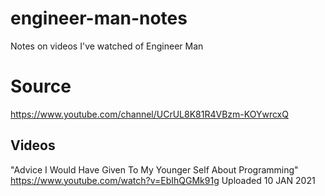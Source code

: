 # engineer-man-notes
 Notes on videos I've watched of Engineer Man

# Source
https://www.youtube.com/channel/UCrUL8K81R4VBzm-KOYwrcxQ

## Videos
"Advice I Would Have Given To My Younger Self About Programming"
https://www.youtube.com/watch?v=EbIhQGMk91g
Uploaded 10 JAN 2021

